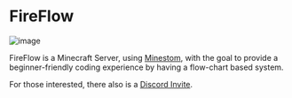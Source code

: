 # FireFlow
![image](https://github.com/user-attachments/assets/95606509-d48a-4e55-97e7-ebb6a60e30c2)

FireFlow is a Minecraft Server, using [Minestom](https://minestom.net/), with the goal to provide a beginner-friendly coding experience by having a flow-chart based system.

For those interested, there also is a [Discord Invite](https://discord.gg/E5M6acTDux).
